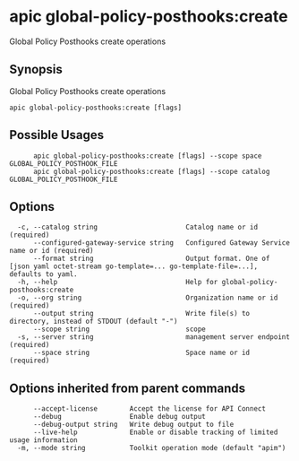 # apic global-policy-posthooks:create

Global Policy Posthooks create operations

## Synopsis

Global Policy Posthooks create operations

```
apic global-policy-posthooks:create [flags]
```

## Possible Usages

```
      apic global-policy-posthooks:create [flags] --scope space GLOBAL_POLICY_POSTHOOK_FILE
      apic global-policy-posthooks:create [flags] --scope catalog GLOBAL_POLICY_POSTHOOK_FILE
```

## Options

```
  -c, --catalog string                      Catalog name or id (required)
      --configured-gateway-service string   Configured Gateway Service name or id (required)
      --format string                       Output format. One of [json yaml octet-stream go-template=... go-template-file=...], defaults to yaml.
  -h, --help                                Help for global-policy-posthooks:create
  -o, --org string                          Organization name or id (required)
      --output string                       Write file(s) to directory, instead of STDOUT (default "-")
      --scope string                        scope
  -s, --server string                       management server endpoint (required)
      --space string                        Space name or id (required)
```

## Options inherited from parent commands

```
      --accept-license        Accept the license for API Connect
      --debug                 Enable debug output
      --debug-output string   Write debug output to file
      --live-help             Enable or disable tracking of limited usage information
  -m, --mode string           Toolkit operation mode (default "apim")
```
